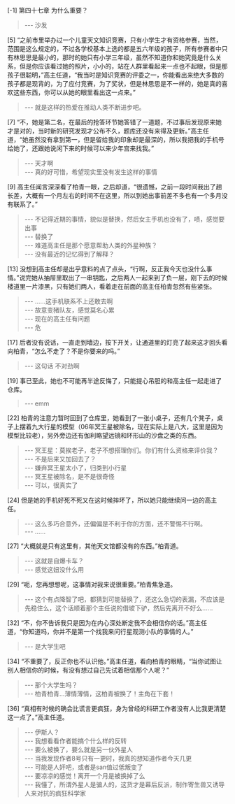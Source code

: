 
[-1] 第四十七章 为什么重要？
>--- 沙发<br>

[5] “之前市里举办过一个儿童天文知识竞赛，只有小学生才有资格参赛，当然，范围是这么规定的，不过各学校基本上选的都是五六年级的孩子，所有参赛者中只有林思思是最小的，那时的她只有小学三年级，虽然不知道你和她究竟是什么关系，但是你应该看过她的照片，小小的，站在人群里看起来一点也不起眼，但是那孩子很聪明，”高主任道，“我当时是知识竞赛的评委之一，你能看出来绝大多数的孩子都是现背的，为了应付竞赛，为了奖状，但是林思思是不一样的，她是真的喜欢这些东西，你可以从她的眼里看出这一点来。”
>--- 就是这样的热爱在推动人类不断进步吧。<br>

[7] “不，她是第二名，在最后的抢答环节她答错了一道题，不过事后发现原来她才是对的，当时新的研究发现才公布不久，题库还没有来得及更新。”高主任道，“她虽然没有拿到第一，但是留给我的印象却是最深的，所以我把我的手机号给她了，还跟她说闲下来的时候可以来少年宫来找我。”
>--- 天才啊<br>
>--- 真的好可惜，希望现实里没有发生这样的事情<br>

[9] 高主任闻言深深看了柏青一眼，之后却道，“很遗憾，之前一段时间我出了趟长差，大概有一个月左右的时间不在这里，所以到她出事前差不多也有一个多月没有联系了。”
>--- 不记得近期的事情，貌似是替换，然后女主手机也没有了，啧，感觉要出事<br>
>--- 替换了<br>
>--- 难道高主任是那个愿意帮助人类的外星种族？<br>
>--- 没有最近的记忆得到了解释？<br>

[13] 没想到高主任却是出乎意料的点了点头，“行啊，反正我今天也没什么事情。”说完她从抽屉里取出了一串钥匙，之后两人一起来到了负一层，刚下去的时候楼道里一片漆黑，只有她们两人，看着走在前面的高主任柏青忽然有些紧张。
>--- ……这手机联系不上还敢去啊<br>
>--- 故意变猪队友，感觉莫名心累<br>
>--- 现在的高主任有问题<br>
>--- 危<br>

[17] 后者没有说话，一直走到墙边，按下开关，让通道里的灯亮了起来这才回头看向柏青，“怎么不走了？不是你要来的吗。”
>--- 这句话  不对劲啊<br>

[19] 事已至此，她也不可能再半途反悔了，只能提心吊胆的和高主任一起走进了仓库。
>--- emm<br>

[22] 柏青的注意力暂时回到了仓库里，她看到了一张小桌子，还有几个凳子，桌子上摆着九大行星的模型（06年冥王星被除名，现在实际上是八大，这里是因为模型比较老），另外旁边还有伽利略望远镜和环形山的沙盘之类的东西。
>--- 冥王星：莫挨老子，老子不想搭理你们。你们有什么资格来评价我？<br>
>--- 不是后来又加回去了？<br>
>--- 嫌弃冥王星太小了，归类到小行星<br>
>--- 冥王星被除名，是不是很奇怪<br>
>--- 可以，很真实了<br>

[24] 但是她的手机好死不死又在这时候摔坏了，所以她只能继续问一边的高主任。
>--- 这么多巧合意外，还偏偏是不利于你的方面，还不警惕不行啊。<br>
>--- ……<br>

[27] “大概就是只有这里有，其他天文馆都没有的东西。”柏青道。
>--- 这就是自爆卡车？<br>
>--- 感觉这妞没什么用<br>

[29] “呃，您再想想呢，这事情对我来说很重要。”柏青焦急道。
>--- 这个有点降智了吧，都猜到可能替换了，还这么急切的表漏，不应该是先稳住么，这个话顺着那个主任说的借坡下驴，然后先离开不好么……<br>

[32] “不，你不告诉我只是因为在内心深处断定我不会相信你的话。”高主任道，“你知道吗，你并不是第一个找我来问行星观测小队的事情的人。”
>--- 是大学生吧<br>

[34] “不重要了，反正你也不认识他。”高主任道，看向柏青的眼睛，“当你试图让别人相信你的时候，有没有想过自己先试着相信那个人呢？”
>--- 那个大学生吗？<br>
>--- 柏青柏青...薄情薄情，这柏青被换了！主角在下套！<br>

[36] “真相有时候的确会比谎言更疯狂，身为曾经的科研工作者没有人比我更清楚这一点了。”高主任道。
>--- 伊斯人？<br>
>--- 我想看看作者能搞个什么样的反转<br>
>--- 要么被换了，要么就是另一伙外星人<br>
>--- 当我发现作者8号只有一更时，我真的想知道作者今天几更<br>
>--- 可能是人奸吧，或者是san值过低叛变了<br>
>--- 要凉凉的感觉！离开一个月是被换掉了么<br>
>--- 我懂了，所谓外星人是骗人的，这货才是幕后反派，制作寄生兽又诱导人来对抗的疯狂科学家<br>
